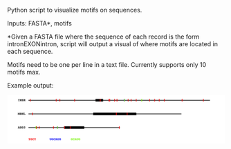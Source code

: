 Python script to visualize motifs on sequences.

Inputs: FASTA*, motifs

*Given a FASTA file where the sequence of each record is the form intronEXONintron, script will output a visual of where motifs are located in each sequence.

Motifs need to be one per line in a text file. Currently supports only 10 motifs max. 

Example output:

![alt text](https://github.com/davidvho/motif-mark/blob/master/example_files/example_output.svg)

